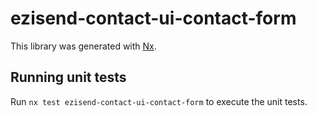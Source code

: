 # ezisend-contact-ui-contact-form

This library was generated with [Nx](https://nx.dev).

## Running unit tests

Run `nx test ezisend-contact-ui-contact-form` to execute the unit tests.
